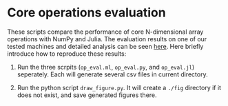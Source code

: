 # Core operations evaluation

These scripts compare the performance of core N-dimensional array operations with NumPy and Julia. The evaluation results on one of our tested machines and detailed analysis can be seen [here](http://ocaml.xyz/chapter/perfcmp.html). Here briefly introduce how to reproduce these results:

1. Run the three scrpits (`op_eval.ml`, `op_eval.py`, and `op_eval.jl`) seperately. Each will generate several csv files in current directory.

2. Run the python script `draw_figure.py`. It will create a `./fig` directory if it does not exist, and save generated figures there. 
